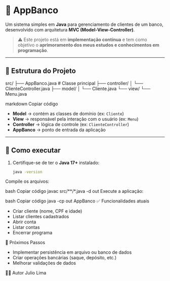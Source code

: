# 🏦 AppBanco

Um sistema simples em **Java** para gerenciamento de clientes de um banco, desenvolvido com arquitetura **MVC (Model-View-Controller)**.  

> ⚠️ Este projeto está em **implementação contínua** e tem como objetivo o **aprimoramento dos meus estudos e conhecimentos em programação**.

---

## 📂 Estrutura do Projeto

src/
├── AppBanco.java # Classe principal
├── controller/
│ └── ClienteController.java
├── model/
│ └── Cliente.java
└── view/
└── Menu.java

markdown
Copiar código

- **Model** → contém as classes de domínio (ex: `Cliente`)  
- **View** → responsável pela interação com o usuário (ex: `Menu`)  
- **Controller** → lógica de controle (ex: `ClienteController`)  
- **AppBanco** → ponto de entrada da aplicação  

---

## 🚀 Como executar

1. Certifique-se de ter o **Java 17+** instalado:
   ```bash
   java -version
Compile os arquivos:

bash
Copiar código
javac src/**/*.java -d out
Execute a aplicação:

bash
Copiar código
java -cp out AppBanco
✅ Funcionalidades atuais
- Criar cliente (nome, CPF e idade)
- Listar clientes cadastrados
- Abrir conta
- Listar contas
- Encerrar programa

📌 Próximos Passos
- Implementar persistência em arquivo ou banco de dados
- Criar operações bancárias (saque, depósito, etc.)
- Melhorar validações de dados

👨‍💻 Autor
Julio Lima
